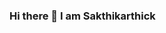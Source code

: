 ### Hi there 👋 I am Sakthikarthick

<!--
**Sakthikarthick3107/Sakthikarthick3107** is a ✨ _special_ ✨ repository because its `README.md` (this file) appears on your GitHub profile.

Here are some ideas to get you started:
<h2>Fullstack Developer</h2>

- 🔭 I’m currently working on ...
- 🌱 I’m currently learning ...
- 👯 I’m looking to collaborate on ...
- 🤔 I’m looking for help with ...
- 💬 Ask me about ...
- 📫 How to reach me: ...
- 😄 Pronouns: ...
- ⚡ Fun fact: ...
-->
